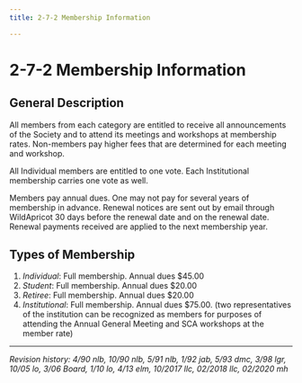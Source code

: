 ```yaml
---
title: 2-7-2 Membership Information

---
```


# 2-7-2 Membership Information

## General Description

All members from each category are entitled to receive all announcements of the Society and to attend its meetings and workshops at membership rates. Non-members pay higher fees that are determined for each meeting and workshop.

All Individual members are entitled to one vote. Each Institutional membership carries one vote as well.

Members pay annual dues. One may not pay for several years of membership in advance. Renewal notices are sent out by email through WildApricot 30 days before the renewal date and on the renewal date. Renewal payments received are applied to the next membership year.

## Types of Membership
1. _Individual_: Full membership. Annual dues $45.00
2. _Student_: Full membership. Annual dues $20.00
3. _Retiree_: Full membership. Annual dues $20.00
4. _Institutional_: Full membership. Annual dues $75.00. (two representatives of the institution can be recognized as members for purposes of attending the Annual General Meeting and SCA workshops at the member rate)

***

_Revision history: 4/90 nlb, 10/90 nlb, 5/91 nlb, 1/92 jab, 5/93 dmc, 3/98 lgr, 10/05 lo, 3/06 Board, 1/10 lo, 4/13 elm, 10/2017 llc, 02/2018 llc, 02/2020 mh_
